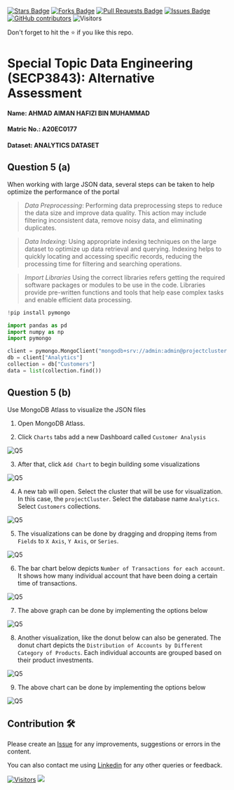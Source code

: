 <a href="https://github.com/drshahizan/SECP3843/stargazers"><img src="https://img.shields.io/github/stars/drshahizan/SECP3843" alt="Stars Badge"/></a>
<a href="https://github.com/drshahizan/SECP3843/network/members"><img src="https://img.shields.io/github/forks/drshahizan/SECP3843" alt="Forks Badge"/></a>
<a href="https://github.com/drshahizan/SECP3843/pulls"><img src="https://img.shields.io/github/issues-pr/drshahizan/SECP3843" alt="Pull Requests Badge"/></a>
<a href="https://github.com/drshahizan/SECP3843/issues"><img src="https://img.shields.io/github/issues/drshahizan/SECP3843" alt="Issues Badge"/></a>
<a href="https://github.com/drshahizan/SECP3843/graphs/contributors"><img alt="GitHub contributors" src="https://img.shields.io/github/contributors/drshahizan/SECP3843?color=2b9348"></a>
![Visitors](https://api.visitorbadge.io/api/visitors?path=https%3A%2F%2Fgithub.com%2Fdrshahizan%2FSECP3843&labelColor=%23d9e3f0&countColor=%23697689&style=flat)


Don't forget to hit the :star: if you like this repo.

# Special Topic Data Engineering (SECP3843): Alternative Assessment

#### Name: AHMAD AIMAN HAFIZI BIN MUHAMMAD
#### Matric No.: A20EC0177
#### Dataset: ANALYTICS DATASET

## Question 5 (a)
When working with large JSON data, several steps can be taken to help optimize the performance of the portal

>*Data Preprocessing*:
Performing data preprocessing steps to reduce the data size and improve data quality. This action may include filtering inconsistent data, remove noisy data, and eliminating duplicates.

>*Data Indexing*:
Using appropriate indexing techniques on the large dataset to optimize up data retrieval and querying. Indexing helps to quickly locating and accessing specific records, reducing the processing time for filtering and searching operations.

>*Import Libraries*
Using the correct libraries refers getting the required software packages or modules to be use in the code. Libraries provide pre-written functions and tools that help ease complex tasks and enable efficient data processing.

```python
!pip install pymongo

import pandas as pd
import numpy as np
import pymongo

client = pymongo.MongoClient("mongodb+srv://admin:admin@projectcluster.7sndifd.mongodb.net/")
db = client["Analytics"]
collection = db["Customers"]
data = list(collection.find())
```

## Question 5 (b)
Use MongoDB Atlass to visualize the JSON files

1. Open MongoDB Atlass.

2. Click `Charts` tabs add a new Dashboard called `Customer Analysis`

![Q5](https://github.com/drshahizan/SECP3843/blob/main/submission/AimanHafizi619/Question%205/files/images/Q5%20image2.png)

3. After that, click `Add Chart` to begin building some visualizations

![Q5](https://github.com/drshahizan/SECP3843/blob/main/submission/AimanHafizi619/Question%205/files/images/Q5%20image3.png)

4. A new tab will open. Select the cluster that will be use for visualization. In this case, the `projectCluster`. Select the database name `Analytics`. Select `Customers` collections.

![Q5](https://github.com/drshahizan/SECP3843/blob/main/submission/AimanHafizi619/Question%205/files/images/Q5%20image4.png)

5. The visualizations can be done by dragging and dropping items from `Fields` to `X Axis`, `Y Axis`, or `Series`.

![Q5](https://github.com/drshahizan/SECP3843/blob/main/submission/AimanHafizi619/Question%205/files/images/Q5%20image5.png)

6. The bar chart below depicts `Number of Transactions for each account`. It shows how many individual account that have been doing a certain time of transactions.

![Q5](https://github.com/drshahizan/SECP3843/blob/main/submission/AimanHafizi619/Question%205/files/images/Q5%20image6.png)

7. The above graph can be done by implementing the options below

![Q5](https://github.com/drshahizan/SECP3843/blob/main/submission/AimanHafizi619/Question%205/files/images/Q5%20image7.png)  

8. Another visualization, like the donut below can also be generated. The donut chart depicts the `Distribution of Accounts by Different Category of Products`. Each individual accounts are grouped based on their product investments.

![Q5](https://github.com/drshahizan/SECP3843/blob/main/submission/AimanHafizi619/Question%205/files/images/Q5%20image8.png)  

9. The above chart can be done by implementing the options below

![Q5](https://github.com/drshahizan/SECP3843/blob/main/submission/AimanHafizi619/Question%205/files/images/Q5%20image9.png) 

## Contribution 🛠️
Please create an [Issue](https://github.com/drshahizan/special-topic-data-engineering/issues) for any improvements, suggestions or errors in the content.

You can also contact me using [Linkedin](https://www.linkedin.com/in/aiman-hafizi-63b0a8275/) for any other queries or feedback.

[![Visitors](https://api.visitorbadge.io/api/visitors?path=https%3A%2F%2Fgithub.com%2Fdrshahizan&labelColor=%23697689&countColor=%23555555&style=plastic)](https://visitorbadge.io/status?path=https%3A%2F%2Fgithub.com%2Fdrshahizan)
![](https://hit.yhype.me/github/profile?user_id=81284918)





